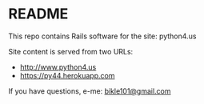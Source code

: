 # README

This repo contains Rails software for the site: python4.us

Site content is served from two URLs:

* http://www.python4.us
* https://py44.herokuapp.com

If you have questions, e-me: bikle101@gmail.com

